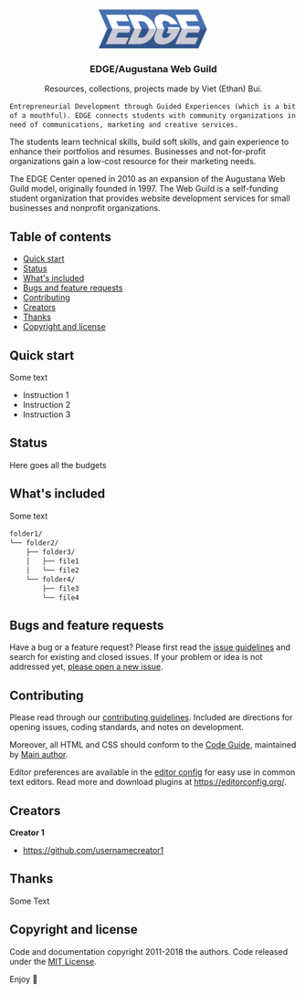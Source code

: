 <p align="center">
  <a href="https://augustana.edu/academics/core/edge" target="_blank">
    <img src="stuff/EDGE-bluegrey.gif" alt="Logo" width=auto height=72>
  </a>

  <h3 align="center">EDGE/Augustana Web Guild</h3>

  <p align="center">
    Resources, collections, projects made by Viet (Ethan) Bui.
    
    Entrepreneurial Development through Guided Experiences (which is a bit of a mouthful). EDGE connects students with community organizations in need of communications, marketing and creative services.

The students learn technical skills, build soft skills, and gain experience to enhance their portfolios and resumes. Businesses and not-for-profit organizations gain a low-cost resource for their marketing needs.

The EDGE Center opened in 2010 as an expansion of the Augustana Web Guild model, originally founded in 1997. The Web Guild is a self-funding student organization that provides website development services for small businesses and nonprofit organizations.
<br>

<!--<a href="https://vietbuiminh/issues/new?template=bug.md">Report bug</a>
    ·
    <a href="https://reponame/issues/new?template=feature.md&labels=feature">Request feature</a>-->

  </p>
</p>

## Table of contents

- [Quick start](#quick-start)
- [Status](#status)
- [What's included](#whats-included)
- [Bugs and feature requests](#bugs-and-feature-requests)
- [Contributing](#contributing)
- [Creators](#creators)
- [Thanks](#thanks)
- [Copyright and license](#copyright-and-license)

## Quick start

Some text

- Instruction 1
- Instruction 2
- Instruction 3

## Status

Here goes all the budgets

## What's included

Some text

```text
folder1/
└── folder2/
    ├── folder3/
    │   ├── file1
    │   └── file2
    └── folder4/
        ├── file3
        └── file4
```

## Bugs and feature requests

Have a bug or a feature request? Please first read the [issue guidelines](https://reponame/blob/master/CONTRIBUTING.md) and search for existing and closed issues. If your problem or idea is not addressed yet, [please open a new issue](https://reponame/issues/new).

## Contributing

Please read through our [contributing guidelines](https://reponame/blob/master/CONTRIBUTING.md). Included are directions for opening issues, coding standards, and notes on development.

Moreover, all HTML and CSS should conform to the [Code Guide](https://github.com/mdo/code-guide), maintained by [Main author](https://github.com/usernamemainauthor).

Editor preferences are available in the [editor config](https://reponame/blob/master/.editorconfig) for easy use in common text editors. Read more and download plugins at <https://editorconfig.org/>.

## Creators

**Creator 1**

- <https://github.com/usernamecreator1>

## Thanks

Some Text

## Copyright and license

Code and documentation copyright 2011-2018 the authors. Code released under the [MIT License](https://reponame/blob/master/LICENSE).

Enjoy :metal:

